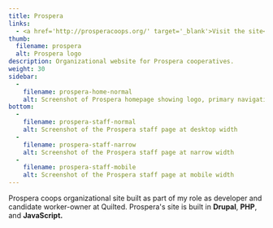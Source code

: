 ```yaml
---
title: Prospera
links:
  - <a href='http://prosperacoops.org/' target='_blank'>Visit the site</a>
thumb:
  filename: prospera
  alt: Prospera logo
description: Organizational website for Prospera cooperatives.
weight: 30
sidebar:
  -
    filename: prospera-home-normal
    alt: Screenshot of Prospera homepage showing logo, primary navigation, and a hero banner photo of about 20 Prospera members
bottom:
  -
    filename: prospera-staff-normal
    alt: Screenshot of the Prospera staff page at desktop width
  -
    filename: prospera-staff-narrow
    alt: Screenshot of the Prospera staff page at narrow width
  -
    filename: prospera-staff-mobile
    alt: Screenshot of the Prospera staff page at mobile width
---
```


Prospera coops organizational site built as part of my role as developer and candidate worker-owner at Quilted. Prospera's site is built in **Drupal**, **PHP**, and **JavaScript.**

